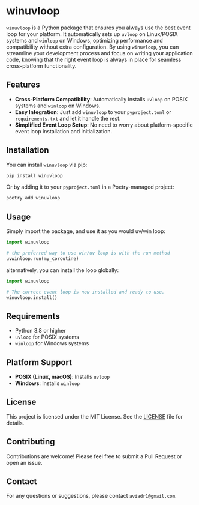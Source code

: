# winuvloop

`winuvloop` is a Python package that ensures you always use the best event loop for your platform. 
It automatically sets up `uvloop` on Linux/POSIX systems and `winloop` on Windows, optimizing performance and compatibility without extra configuration. 
By using `winuvloop`, you can streamline your development process and focus on writing your application code, knowing that the right event loop is always in place for seamless cross-platform functionality.

## Features

- **Cross-Platform Compatibility**: Automatically installs `uvloop` on POSIX systems and `winloop` on Windows.
- **Easy Integration**: Just add `winuvloop` to your `pyproject.toml` or `requirements.txt` and let it handle the rest.
- **Simplified Event Loop Setup**: No need to worry about platform-specific event loop installation and initialization.

## Installation

You can install `winuvloop` via pip:

```bash
pip install winuvloop
```

Or by adding it to your `pyproject.toml` in a Poetry-managed project:

```bash
poetry add winuvloop
```

## Usage

Simply import the package, and use it as you would uv/win loop:

```python
import winuvloop

# the preferred way to use win/uv loop is with the run method
uvwinloop.run(my_coroutine)
```

alternatively, you can install the loop globally:
```python
import winuvloop

# The correct event loop is now installed and ready to use.
winuvloop.install()
```

## Requirements

- Python 3.8 or higher
- `uvloop` for POSIX systems
- `winloop` for Windows systems

## Platform Support

- **POSIX (Linux, macOS)**: Installs `uvloop`
- **Windows**: Installs `winloop`

## License

This project is licensed under the MIT License. See the [LICENSE](LICENSE) file for details.

## Contributing

Contributions are welcome! Please feel free to submit a Pull Request or open an issue.

## Contact

For any questions or suggestions, please contact `aviadr1@gmail.com`.
